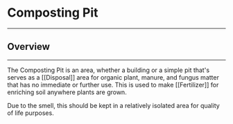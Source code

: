 # Composting Pit
---
## Overview
---
The Composting Pit is an area, whether a building or a simple pit that's serves as a [[Disposal]] area for organic plant, manure, and fungus matter that has no immediate or further use. This is used to make [[Fertilizer]] for enriching soil anywhere plants are grown. 

Due to the smell, this should be kept in a relatively isolated area for quality of life purposes. 